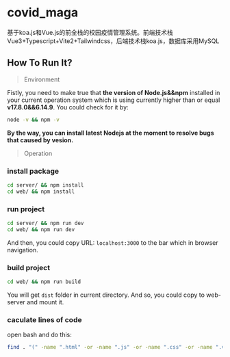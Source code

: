 # covid_maga
基于koa.js和Vue.js的前全栈的校园疫情管理系统。前端技术栈Vue3+Typescript+Vite2+Tailwindcss，后端技术栈koa.js，数据库采用MySQL

## How To Run It?

> Environment

Fistly, you need to make true that **the version of Node.js&&npm** installed in your current operation system which is using currently higher than or equal **v17.8.0&&6.14.9**.
You could check for it by:
```bash
node -v && npm -v
```
**By the way, you can install latest Nodejs at the moment to resolve bugs that caused by vesion.**


> Operation
### install package
```bash
cd server/ && npm install
cd web/ && npm install
```

### run project
```bash
cd server/ && npm run dev
cd web/ && npm run dev
```
And then, you could copy URL: `localhost:3000` to the bar which in browser navigation.

### build project
```bash
cd web/ && npm run build
```
You will get `dist` folder in current directory. And so, you could copy to web-server and mount it.



### caculate lines of code

open bash and do this:

```bash
find . "(" -name ".html" -or -name ".js" -or -name ".css" -or -name ".vue" ")" -print | xargs wc -l
```



